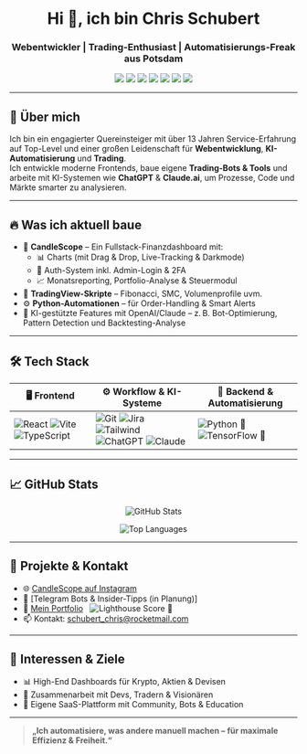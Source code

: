 <h1 align="center">Hi 👋, ich bin Chris Schubert</h1>
<h3 align="center">Webentwickler | Trading-Enthusiast | Automatisierungs-Freak aus Potsdam</h3>

<p align="center">
  <img src="https://img.shields.io/badge/React-20232A?style=for-the-badge&logo=react&logoColor=61DAFB"/>
  <img src="https://img.shields.io/badge/Vite-646CFF?style=for-the-badge&logo=vite&logoColor=FFD62E"/>
  <img src="https://img.shields.io/badge/TypeScript-007ACC?style=for-the-badge&logo=typescript&logoColor=white"/>
  <img src="https://img.shields.io/badge/Python-3776AB?style=for-the-badge&logo=python&logoColor=white"/>
  <img src="https://img.shields.io/badge/TensorFlow-FF6F00?style=for-the-badge&logo=tensorflow&logoColor=white"/>
  <img src="https://img.shields.io/badge/ChatGPT-10a37f?style=for-the-badge&logo=openai&logoColor=white"/>
  <img src="https://img.shields.io/badge/Claude_AI-000000?style=for-the-badge&logo=anthropic&logoColor=white"/>
</p>

---

## 🚀 Über mich

Ich bin ein engagierter Quereinsteiger mit über 13 Jahren Service-Erfahrung auf Top-Level und einer großen Leidenschaft für **Webentwicklung**, **KI-Automatisierung** und **Trading**.  
Ich entwickle moderne Frontends, baue eigene **Trading-Bots & Tools** und arbeite mit KI-Systemen wie **ChatGPT** & **Claude.ai**, um Prozesse, Code und Märkte smarter zu analysieren.

---

## 🔥 Was ich aktuell baue

- 💼 **CandleScope** – Ein Fullstack-Finanzdashboard mit:
  - 📊 Charts (mit Drag & Drop, Live-Tracking & Darkmode)
  - 🔐 Auth-System inkl. Admin-Login & 2FA
  - 📈 Monatsreporting, Portfolio-Analyse & Steuermodul
- 🤖 **TradingView-Skripte** – Fibonacci, SMC, Volumenprofile uvm.
- ⚙️ **Python-Automationen** – für Order-Handling & Smart Alerts
- 🧠 KI-gestützte Features mit OpenAI/Claude – z. B. Bot-Optimierung, Pattern Detection und Backtesting-Analyse

---

## 🛠️ Tech Stack

| 🖥️ Frontend           | ⚙️ Workflow & KI-Systeme         | 🤖 Backend & Automatisierung               |
|------------------------|----------------------------------|--------------------------------------------|
| ![React](https://img.shields.io/badge/React-61DAFB?style=flat&logo=react&logoColor=white) ![Vite](https://img.shields.io/badge/Vite-646CFF?style=flat&logo=vite&logoColor=FFD62E) ![TypeScript](https://img.shields.io/badge/TypeScript-3178C6?style=flat&logo=typescript&logoColor=white) | ![Git](https://img.shields.io/badge/Git-F05032?style=flat&logo=git&logoColor=white) ![Jira](https://img.shields.io/badge/Jira-0052CC?style=flat&logo=jira&logoColor=white) ![Tailwind](https://img.shields.io/badge/Tailwind_CSS-38B2AC?style=flat&logo=tailwind-css&logoColor=white) ![ChatGPT](https://img.shields.io/badge/ChatGPT-10a37f?style=flat&logo=openai&logoColor=white) ![Claude](https://img.shields.io/badge/Claude_AI-000000?style=flat&logo=anthropic&logoColor=white) | ![Python](https://img.shields.io/badge/Python-3776AB?style=flat&logo=python&logoColor=white) 🚧 ![TensorFlow](https://img.shields.io/badge/TensorFlow-FF6F00?style=flat&logo=tensorflow&logoColor=white) 🚧 |

---

## 📈 GitHub Stats

<p align="center">
  <img src="https://github-readme-stats.vercel.app/api?username=schubertchris&show_icons=true&theme=radical" alt="GitHub Stats" />
</p>

<p align="center">
  <img src="https://github-readme-stats.vercel.app/api/top-langs/?username=schubertchris&layout=compact&theme=radical" alt="Top Languages" />
</p>

---

## 📲 Projekte & Kontakt

- 🌐 [CandleScope auf Instagram](https://instagram.com/candlescope)
- 🧠 [Telegram Bots & Insider-Tipps (in Planung)]
- 💼 [Mein Portfolio](https://portfolio-chris-schubert.vercel.app/) &nbsp; <img src="https://img.shields.io/badge/Lighthouse-97%2F100%2F100%2F92-blue?style=flat-square&logo=googlechrome&logoColor=white" alt="Lighthouse Score"/> 🚧
- 📫 Kontakt: [schubert_chris@rocketmail.com](mailto:schubert_chris@rocketmail.com)

---

## 🎯 Interessen & Ziele

- 📊 High-End Dashboards für Krypto, Aktien & Devisen
- 🤝 Zusammenarbeit mit Devs, Tradern & Visionären
- 🚀 Eigene SaaS-Plattform mit Community, Bots & Education

---

> **„Ich automatisiere, was andere manuell machen – für maximale Effizienz & Freiheit.“**
